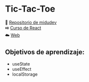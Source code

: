 # Tic-Tac-Toe

🔗 [Repositorio de midudev](https://github.com/midudev/aprendiendo-react/tree/master/projects/02-tic-tac-toe) <br/>
⏯️ [Curso de React](https://www.youtube.com/watch?v=qkzcjwnueLA) <br/>
☁️ [Web](https://midu-react-02.surge.sh/)

## Objetivos de aprendizaje:

* useState
* useEffect
* localStorage
